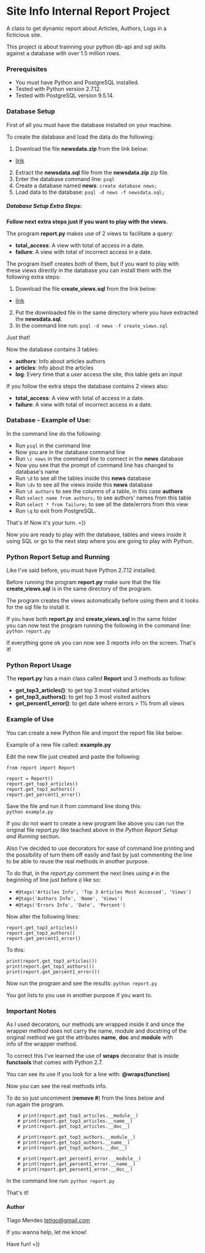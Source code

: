 
# Site Info Internal Report Project
A class to get dynamic report about Articles, Authors, Logs in a   
ficticious site.

This project is about trainning your python db-api and sql skills   
against a database with over 1.5 million rows.

### Prerequisites
- You must have Python and PostgreSQL installed. 
- Tested with Python version 2.7.12.
- Tested with PostgreSQL version 9.5.14.

### Database Setup
First of all you must have the database installed on your machine.

To create the database and load the data do the following:

1. Download the file **newsdata.zip** from the link below:
- [link](https://github.com/tetigo/uda_ReportProject/raw/master/newsdata.zip)
2. Extract the **newsdata.sql** file from the **newsdata.zip** zip file.
3. Enter the database command line: `psql`
4. Create a database named **news**: `create database news;`
5. Load data to the database: `psql -d news -f newsdata.sql;`

##### Database Setup Extra Steps:
**Follow next extra steps just if you want to play with the views.**

The program **report.py** makes use of 2 views to facilitate a query:

- **total_access**: A view with total of access in a date.
- **failure**: A view with total of incorrect access in a date.

The program itself creates both of them, but if you want to play with   
these views directly in the database you can install them with the   
following extra steps:

1. Download the file **create_views.sql** from the link below:
-  [link](
https://github.com/tetigo/uda_ReportProject/blob/master/create_views.sql)
2. Put the downloaded file in the same directory where you have extracted  
the **newsdata.sql**.
3. In the command line run: `psql -d news -f create_views.sql`

Just that!

Now the database contains 3 tables:

- **authors**: Info about articles authors
- **articles**: Info about the articles
- **log**: Every time that a user access the site, this table gets an input

If you follow the extra steps the database contains 2 views also:

- **total_access**: A view with total of access in a date.
- **failure**: A view with total of incorrect access in a date.

### Database - Example of Use:
In the command line do the following:

- Run `psql` in the command line
- Now you are in the database command line
- Run `\c news` in the command line to connect in the **news** database
- Now you see that the prompt of command line has changed to database's name
- Run `\d` to see all the tables inside this **news** database
- Run `\dv` to see all the views inside this **news** database
- Run `\d authors` to see the columns of a table, in this case **authors**
- Run `select name from authors;` to see authors' names from this table
- Run `select * from failure;` to see all the date/errors from this view
- Run `\q` to exit from PostgreSQL.

That's it! Now it's your turn. =))

Now you are ready to play with the database, tables and views inside it  
using SQL or go to the next step where you are going to play with Python.

### Python Report Setup and Running
Like I've said before, you must have Python 2.7.12 installed. 

Before running the program **report.py** make sure that the file   
**create_views.sql** is in the same directory of the program.

The program creates the views automatically before using them and it looks  
for the sql file to install it.

If you have both **report.py** and **create_views.sql** in the same folder  
you can now test the program running the following in the command line:  
`python report.py`

If everything gone ok you can now see 3 reports info on the screen.
That's it!

### Python Report Usage
The **report.py** has a main class called **Report** and 3 methods as follow:

- **get_top3_articles()**: to get top 3 most visited articles
- **get_top3_authors()**: to get top 3 most visited authors
- **get_percent1_error()**: to get date where errors > 1% from all views

### Example of Use
You can create a new Python file and import the report file like below:

Example of a new file called: **example.py**

Edit the new file just created and paste the following:

```
from report import Report

report = Report()
report.get_top3_articles()
report.get_top3_authors()
report.get_percent1_error()
```
Save the file and run it from command line doing this:  
`python example.py`

If you do not want to create a new program like above you can run the   
original file *report.py* like teached above in the *Python Report Setup   
and Running* section.

Also I've decided to use decorators for ease of command line printing and   
the possibility of turn them off easily and fast by just commenting the line   
to be able to reuse the real methods in another purpose.

To do that, in the *report.py* comment the next lines using `#` in the  
beginning of line just before `@` like so:

- `#@tags('Articles Info', 'Top 3 Articles Most Accessed', 'Views')`
- `#@tags('Authors Info', 'Name', 'Views')`
- `#@tags('Errors Info', 'Date', 'Percent')` 

Now alter the following lines:

```
report.get_top3_articles()
report.get_top3_authors()
report.get_percent1_error()
```

To this:

```
print(report.get_top3_articles())
print(report.get_top3_authors())
print(report.get_percent1_error())
```

Now run the program and see the results:
`python report.py`

You got lists to you use in another purpose if you want to.

### Important Notes
As I used decorators, our methods are wrapped inside it and since the   
wrapper method does not carry the name, module and docstring of the  
original method we got the attributes __name__, __doc__ and __module__ with  
info of the wrapper method.

To correct this I've learned the use of **wraps** decorator that is inside  
**functools** that comes with Python 2.7.

You can see its use if you look for a line with: **@wraps(function)**

Now you can see the real methods info.

To do so just uncomment (**remove #**) from the lines below and  
run again the program.

```
    # print(report.get_top3_articles.__module__)
    # print(report.get_top3_articles.__name__)
    # print(report.get_top3_articles.__doc__)

    # print(report.get_top3_authors.__module__)
    # print(report.get_top3_authors.__name__)
    # print(report.get_top3_authors.__doc__)

    # print(report.get_percent1_error.__module__)
    # print(report.get_percent1_error.__name__)
    # print(report.get_percent1_error.__doc__)
```

In the command line run:
`python report.py`

That's it!

#### Author
Tiago Mendes
<tetigo@gmail.com>

If you wanna help, let me know!

Have fun! =))

